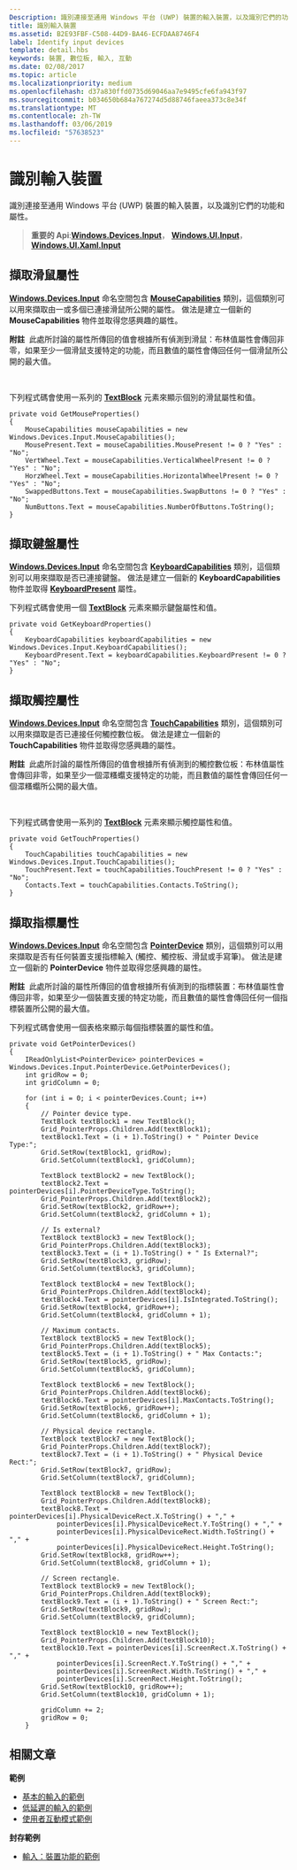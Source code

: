 ```yaml
---
Description: 識別連接至通用 Windows 平台 (UWP) 裝置的輸入裝置，以及識別它們的功能和屬性。
title: 識別輸入裝置
ms.assetid: B2E93FBF-C508-44D9-BA46-ECFDAA8746F4
label: Identify input devices
template: detail.hbs
keywords: 裝置, 數位板, 輸入, 互動
ms.date: 02/08/2017
ms.topic: article
ms.localizationpriority: medium
ms.openlocfilehash: d37a830ffd0735d69046aa7e9495cfe6fa943f97
ms.sourcegitcommit: b034650b684a767274d5d88746faeea373c8e34f
ms.translationtype: MT
ms.contentlocale: zh-TW
ms.lasthandoff: 03/06/2019
ms.locfileid: "57638523"
---
```

# <a name="identify-input-devices"></a>識別輸入裝置


識別連接至通用 Windows 平台 (UWP) 裝置的輸入裝置，以及識別它們的功能和屬性。

> **重要的 Api**:[**Windows.Devices.Input**](https://msdn.microsoft.com/library/windows/apps/br225648)， [ **Windows.UI.Input**](https://msdn.microsoft.com/library/windows/apps/br208383)， [ **Windows.UI.Xaml.Input**](https://msdn.microsoft.com/library/windows/apps/br242084)

## <a name="retrieve-mouse-properties"></a>擷取滑鼠屬性


[  **Windows.Devices.Input**](https://msdn.microsoft.com/library/windows/apps/br225648) 命名空間包含 [**MouseCapabilities**](https://msdn.microsoft.com/library/windows/apps/br225626) 類別，這個類別可以用來擷取由一或多個已連接滑鼠所公開的屬性。 做法是建立一個新的 **MouseCapabilities** 物件並取得您感興趣的屬性。

**附註**  此處所討論的屬性所傳回的值會根據所有偵測到滑鼠：布林值屬性會傳回非零，如果至少一個滑鼠支援特定的功能，而且數值的屬性會傳回任何一個滑鼠所公開的最大值。

 

下列程式碼會使用一系列的 [**TextBlock**](https://msdn.microsoft.com/library/windows/apps/br209652) 元素來顯示個別的滑鼠屬性和值。

```CSharp
private void GetMouseProperties()
{
    MouseCapabilities mouseCapabilities = new Windows.Devices.Input.MouseCapabilities();
    MousePresent.Text = mouseCapabilities.MousePresent != 0 ? "Yes" : "No";
    VertWheel.Text = mouseCapabilities.VerticalWheelPresent != 0 ? "Yes" : "No";
    HorzWheel.Text = mouseCapabilities.HorizontalWheelPresent != 0 ? "Yes" : "No";
    SwappedButtons.Text = mouseCapabilities.SwapButtons != 0 ? "Yes" : "No";
    NumButtons.Text = mouseCapabilities.NumberOfButtons.ToString();
}
```

## <a name="retrieve-keyboard-properties"></a>擷取鍵盤屬性


[  **Windows.Devices.Input**](https://msdn.microsoft.com/library/windows/apps/br225648) 命名空間包含 [**KeyboardCapabilities**](https://msdn.microsoft.com/library/windows/apps/br225623) 類別，這個類別可以用來擷取是否已連接鍵盤。 做法是建立一個新的 **KeyboardCapabilities** 物件並取得 [**KeyboardPresent**](https://msdn.microsoft.com/library/windows/apps/br225625) 屬性。

下列程式碼會使用一個 [**TextBlock**](https://msdn.microsoft.com/library/windows/apps/br209652) 元素來顯示鍵盤屬性和值。

```CSharp
private void GetKeyboardProperties()
{
    KeyboardCapabilities keyboardCapabilities = new Windows.Devices.Input.KeyboardCapabilities();
    KeyboardPresent.Text = keyboardCapabilities.KeyboardPresent != 0 ? "Yes" : "No";
}
```

## <a name="retrieve-touch-properties"></a>擷取觸控屬性


[  **Windows.Devices.Input**](https://msdn.microsoft.com/library/windows/apps/br225648) 命名空間包含 [**TouchCapabilities**](https://msdn.microsoft.com/library/windows/apps/br225644) 類別，這個類別可以用來擷取是否已連接任何觸控數位板。 做法是建立一個新的 **TouchCapabilities** 物件並取得您感興趣的屬性。

**附註**  此處所討論的屬性所傳回的值會根據所有偵測到的觸控數位板：布林值屬性會傳回非零，如果至少一個潀糔蠮支援特定的功能，而且數值的屬性會傳回任何一個潀糔蠮所公開的最大值。

 

下列程式碼會使用一系列的 [**TextBlock**](https://msdn.microsoft.com/library/windows/apps/br209652) 元素來顯示觸控屬性和值。

```CSharp
private void GetTouchProperties()
{
    TouchCapabilities touchCapabilities = new Windows.Devices.Input.TouchCapabilities();
    TouchPresent.Text = touchCapabilities.TouchPresent != 0 ? "Yes" : "No";
    Contacts.Text = touchCapabilities.Contacts.ToString();
}
```

## <a name="retrieve-pointer-properties"></a>擷取指標屬性


[  **Windows.Devices.Input**](https://msdn.microsoft.com/library/windows/apps/br225648) 命名空間包含 [**PointerDevice**](https://msdn.microsoft.com/library/windows/apps/br225633) 類別，這個類別可以用來擷取是否有任何裝置支援指標輸入 (觸控、觸控板、滑鼠或手寫筆)。 做法是建立一個新的 **PointerDevice** 物件並取得您感興趣的屬性。

**附註**  此處所討論的屬性所傳回的值會根據所有偵測到的指標裝置：布林值屬性會傳回非零，如果至少一個裝置支援的特定功能，而且數值的屬性會傳回任何一個指標裝置所公開的最大值。

下列程式碼會使用一個表格來顯示每個指標裝置的屬性和值。

```CSharp
private void GetPointerDevices()
{
    IReadOnlyList<PointerDevice> pointerDevices = Windows.Devices.Input.PointerDevice.GetPointerDevices();
    int gridRow = 0;
    int gridColumn = 0;

    for (int i = 0; i < pointerDevices.Count; i++)
    {
        // Pointer device type.
        TextBlock textBlock1 = new TextBlock();
        Grid_PointerProps.Children.Add(textBlock1);
        textBlock1.Text = (i + 1).ToString() + " Pointer Device Type:";
        Grid.SetRow(textBlock1, gridRow);
        Grid.SetColumn(textBlock1, gridColumn);

        TextBlock textBlock2 = new TextBlock();
        textBlock2.Text = pointerDevices[i].PointerDeviceType.ToString();
        Grid_PointerProps.Children.Add(textBlock2);
        Grid.SetRow(textBlock2, gridRow++);
        Grid.SetColumn(textBlock2, gridColumn + 1);

        // Is external?
        TextBlock textBlock3 = new TextBlock();
        Grid_PointerProps.Children.Add(textBlock3);
        textBlock3.Text = (i + 1).ToString() + " Is External?";
        Grid.SetRow(textBlock3, gridRow);
        Grid.SetColumn(textBlock3, gridColumn);

        TextBlock textBlock4 = new TextBlock();
        Grid_PointerProps.Children.Add(textBlock4);
        textBlock4.Text = pointerDevices[i].IsIntegrated.ToString();
        Grid.SetRow(textBlock4, gridRow++);
        Grid.SetColumn(textBlock4, gridColumn + 1);

        // Maximum contacts.
        TextBlock textBlock5 = new TextBlock();
        Grid_PointerProps.Children.Add(textBlock5);
        textBlock5.Text = (i + 1).ToString() + " Max Contacts:";
        Grid.SetRow(textBlock5, gridRow);
        Grid.SetColumn(textBlock5, gridColumn);

        TextBlock textBlock6 = new TextBlock();
        Grid_PointerProps.Children.Add(textBlock6);
        textBlock6.Text = pointerDevices[i].MaxContacts.ToString();
        Grid.SetRow(textBlock6, gridRow++);
        Grid.SetColumn(textBlock6, gridColumn + 1);

        // Physical device rectangle.
        TextBlock textBlock7 = new TextBlock();
        Grid_PointerProps.Children.Add(textBlock7);
        textBlock7.Text = (i + 1).ToString() + " Physical Device Rect:";
        Grid.SetRow(textBlock7, gridRow);
        Grid.SetColumn(textBlock7, gridColumn);

        TextBlock textBlock8 = new TextBlock();
        Grid_PointerProps.Children.Add(textBlock8);
        textBlock8.Text = pointerDevices[i].PhysicalDeviceRect.X.ToString() + "," +
            pointerDevices[i].PhysicalDeviceRect.Y.ToString() + "," +
            pointerDevices[i].PhysicalDeviceRect.Width.ToString() + "," +
            pointerDevices[i].PhysicalDeviceRect.Height.ToString();
        Grid.SetRow(textBlock8, gridRow++);
        Grid.SetColumn(textBlock8, gridColumn + 1);

        // Screen rectangle.
        TextBlock textBlock9 = new TextBlock();
        Grid_PointerProps.Children.Add(textBlock9);
        textBlock9.Text = (i + 1).ToString() + " Screen Rect:";
        Grid.SetRow(textBlock9, gridRow);
        Grid.SetColumn(textBlock9, gridColumn);

        TextBlock textBlock10 = new TextBlock();
        Grid_PointerProps.Children.Add(textBlock10);
        textBlock10.Text = pointerDevices[i].ScreenRect.X.ToString() + "," +
            pointerDevices[i].ScreenRect.Y.ToString() + "," +
            pointerDevices[i].ScreenRect.Width.ToString() + "," +
            pointerDevices[i].ScreenRect.Height.ToString();
        Grid.SetRow(textBlock10, gridRow++);
        Grid.SetColumn(textBlock10, gridColumn + 1);

        gridColumn += 2;
        gridRow = 0;
    }
```

## <a name="related-articles"></a>相關文章


**範例**
* [基本的輸入的範例](https://go.microsoft.com/fwlink/p/?LinkID=620302)
* [低延遲的輸入的範例](https://go.microsoft.com/fwlink/p/?LinkID=620304)
* [使用者互動模式範例](https://go.microsoft.com/fwlink/p/?LinkID=619894)

**封存範例**
* [輸入：裝置功能的範例](https://go.microsoft.com/fwlink/p/?linkid=231530)
 

 




